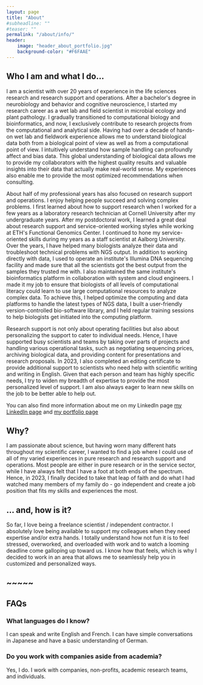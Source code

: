 ```yaml
---
layout: page
title: "About"
#subheadline: ""
#teaser: ""
permalink: "/about/info/"
header:
    image: "header_about_portfolio.jpg"
    background-color: "#F6FAAE"
---
```





## Who I am and what I do...
I am a scientist with over 20 years of experience in the life sciences research and research support and operations. After a bachelor's degree in neurobiology and behavior and cognitive neuroscience, I started my research career as a wet lab and field scientist in microbial ecology and plant pathology. I gradually transitioned to computational biology and bioinformatics, and now, I exclusively contribute to research projects from the computational and analytical side. Having had over a decade of hands-on wet lab and fieldwork experience allows me to understand biological data both from a biological point of view as well as from a computational point of view. I intuitively understand how sample handling can profoundly affect and bias data. This global understanding of biological data allows me to provide my collaborators with the highest quality results and valuable insights into their data that actually make real-world sense. My experiences also enable me to provide the most optimized recommendations when consulting.

About half of my professional years has also focused on research support and operations. I enjoy helping people succeed and solving complex problems. I first learned about how to support research when I worked for a few years as a laboratory research technician at Cornell University after my undergraduate years. After my postdoctoral work, I learned a great deal about research support and service-oriented working styles while working at ETH's Functional Genomics Center. I continued to hone my service-oriented skills during my years as a staff scientist at Aalborg University. Over the years, I have helped many biologists analyze their data and troubleshoot technical problems with NGS output. In addition to working directly with data, I used to operate an institute's Illumina DNA sequencing facility and made sure that all the scientists got the best output from the samples they trusted me with. I also maintained the same institute's bioinformatics platform in collaboration with system and cloud engineers. I made it my job to ensure that biologists of all levels of computational literacy could learn to use large computational resources to analyze complex data. To achieve this, I helped optimize the computing and data platforms to handle the latest types of NGS data, I built a user-friendly version-controlled bio-software library, and I held regular training sessions to help biologists get initiated into the computing platform.

Research support is not only about operating facilities but also about personalizing the support to cater to individual needs. Hence, I have supported busy scientists and teams by taking over parts of projects and handling various operational tasks, such as negotiating sequencing prices, archiving biological data, and providing content for presentations and research proposals. In 2023, I also completed an editing certificate to provide additional support to scientists who need help with scientific writing and writing in English. Given that each person and team has highly specific needs, I try to widen my breadth of expertise to provide the most personalized level of support. I am also always eager to learn new skills on the job to be better able to help out.

You can also find more information about me on my LinkedIn page <a href="https://www.linkedin.com/in/erika-yashiro-834390162/">my LinkedIn page</a> and <a href="../portfolio/index.html">my portfolio page</a>

## Why?
I am passionate about science, but having worn many different hats throughout my scientific career, I wanted to find a job where I could use of all of my varied experiences in pure research and research support and operations. Most people are either in pure research or in the service sector, while I have always felt that I have a foot at both ends of the spectrum. Hence, in 2023, I finally decided to take that leap of faith and do what I had watched many members of my family do - go independent and create a job position that fits my skills and experiences the most.

## ... and, how is it?
So far, I love being a freelance scientist / independent contractor. I absolutely love being available to support my colleagues when they need expertise and/or extra hands. I totally understand how not fun it is to feel stressed, overworked, and overloaded with work and to watch a looming deadline come galloping up toward us. I know how that feels, which is why I decided to work in an area that allows me to seamlessly help you in customized and personalized ways.

## ~~~~~

## FAQs

### What languages do I know?
I can speak and write English and French. I can have simple conversations in Japanese and have a basic understanding of German.

### Do you work with companies aside from academia?
Yes, I do. I work with companies, non-profits, academic research teams, and individuals.
